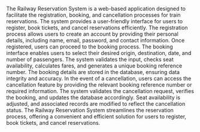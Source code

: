 The Railway Reservation System is a web-based application designed to facilitate the registration, booking, and cancellation processes for train reservations. The system provides a user-friendly interface for users to register, book tickets, and cancel reservations efficiently. The registration process allows users to create an account by providing their personal details, including name, email, password, and contact information. Once registered, users can proceed to the booking process. The booking interface enables users to select their desired origin, destination, date, and number of passengers. The system validates the input, checks seat availability, calculates fares, and generates a unique booking reference number. The booking details are stored in the database, ensuring data integrity and accuracy. In the event of a cancellation, users can access the cancellation feature by providing the relevant booking reference number or required information. The system validates the cancellation request, verifies the booking, and updates the database accordingly. Seat availability is adjusted, and associated records are modified to reflect the cancellation status. The Railway Reservation System streamlines the reservation process, offering a convenient and efficient solution for users to register, book tickets, and cancel reservations.
